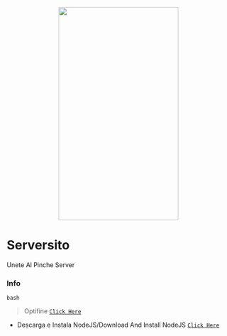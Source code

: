 <p align="center">
<img src="https://media4.giphy.com/media/IbekjrW43xz0XNtpe0/giphy.gif?cid=ecf05e47ga6kdb5istlfdrad9yuw3rz2bv6l29lha8glz35y&rid=giphy.gif&ct=g" width="270" height="480"/>
</p>

# Serversito
Unete Al Pinche Server

### Info
```bash```
> Optifine [`Click Here`](https://optifine.net/adloadx?f=preview_OptiFine_1.17_HD_U_G9_pre24.jar&x=60e2) <br>
* Descarga e Instala NodeJS/Download And Install NodeJS [`Click Here`](https://nodejs.org/en/download) <br>
